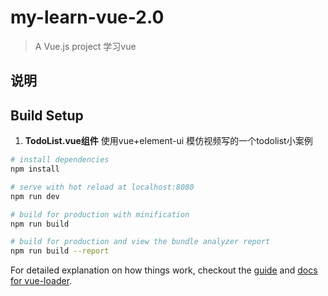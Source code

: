 # my-learn-vue-2.0 
> A Vue.js project 学习vue

## 说明

## Build Setup
1. **TodoList.vue组件**
	使用vue+element-ui 模仿视频写的一个todolist小案例

``` bash
# install dependencies
npm install

# serve with hot reload at localhost:8080
npm run dev

# build for production with minification
npm run build

# build for production and view the bundle analyzer report
npm run build --report
```

For detailed explanation on how things work, checkout the [guide](http://vuejs-templates.github.io/webpack/) and [docs for vue-loader](http://vuejs.github.io/vue-loader).
